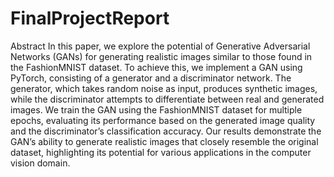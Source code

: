 # FinalProjectReport

Abstract
In this paper, we explore the potential of Generative Adversarial Networks (GANs)
for generating realistic images similar to those found in the FashionMNIST dataset.
To achieve this, we implement a GAN using PyTorch, consisting of a generator
and a discriminator network. The generator, which takes random noise as input,
produces synthetic images, while the discriminator attempts to differentiate between
real and generated images. We train the GAN using the FashionMNIST dataset
for multiple epochs, evaluating its performance based on the generated image
quality and the discriminator’s classification accuracy. Our results demonstrate
the GAN’s ability to generate realistic images that closely resemble the original
dataset, highlighting its potential for various applications in the computer vision
domain.
